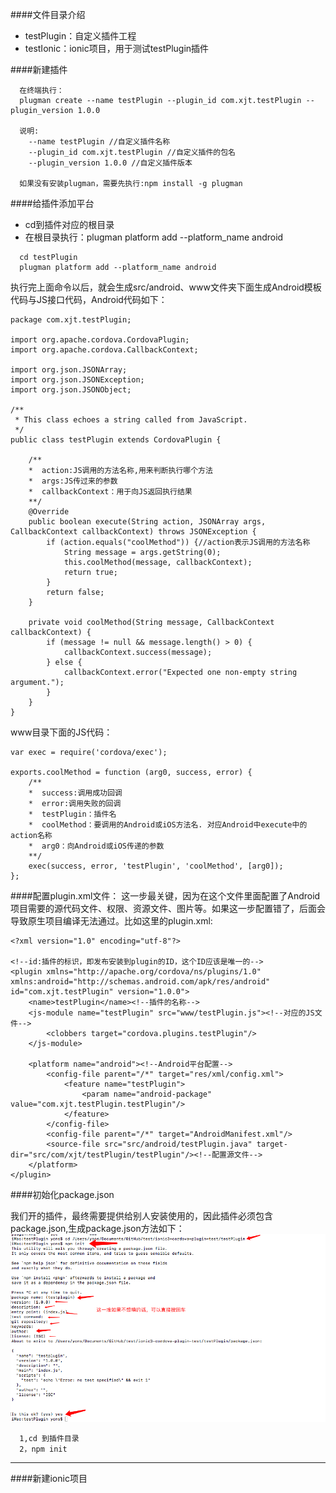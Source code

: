 
####文件目录介绍

* testPlugin：自定义插件工程
* testIonic：ionic项目，用于测试testPlugin插件

####新建插件

````
  在终端执行：
  plugman create --name testPlugin --plugin_id com.xjt.testPlugin --plugin_version 1.0.0
  
  说明:
    --name testPlugin //自定义插件名称
    --plugin_id com.xjt.testPlugin //自定义插件的包名
    --plugin_version 1.0.0 //自定义插件版本
  
  如果没有安装plugman，需要先执行:npm install -g plugman
````

####给插件添加平台

* cd到插件对应的根目录
* 在根目录执行：plugman platform add --platform_name android

````
  cd testPlugin
  plugman platform add --platform_name android 
````

执行完上面命令以后，就会生成src/android、www文件夹下面生成Android模板代码与JS接口代码，Android代码如下：

````
package com.xjt.testPlugin;

import org.apache.cordova.CordovaPlugin;
import org.apache.cordova.CallbackContext;

import org.json.JSONArray;
import org.json.JSONException;
import org.json.JSONObject;

/**
 * This class echoes a string called from JavaScript.
 */
public class testPlugin extends CordovaPlugin {

    /**
    *  action:JS调用的方法名称,用来判断执行哪个方法
    *  args:JS传过来的参数
    *  callbackContext：用于向JS返回执行结果
    **/
    @Override
    public boolean execute(String action, JSONArray args, CallbackContext callbackContext) throws JSONException {
        if (action.equals("coolMethod")) {//action表示JS调用的方法名称
            String message = args.getString(0);
            this.coolMethod(message, callbackContext);
            return true;
        }
        return false;
    }

    private void coolMethod(String message, CallbackContext callbackContext) {
        if (message != null && message.length() > 0) {
            callbackContext.success(message);
        } else {
            callbackContext.error("Expected one non-empty string argument.");
        }
    }
}
````

www目录下面的JS代码：

````
var exec = require('cordova/exec');

exports.coolMethod = function (arg0, success, error) {
    /**
    *  success:调用成功回调 
    *  error:调用失败的回调 
    *  testPlugin：插件名
    *  coolMethod：要调用的Android或iOS方法名. 对应Android中execute中的action名称
    *  arg0：向Android或iOS传递的参数
    **/
    exec(success, error, 'testPlugin', 'coolMethod', [arg0]);
};
````

####配置plugin.xml文件：
这一步最关键，因为在这个文件里面配置了Android项目需要的源代码文件、权限、资源文件、图片等。如果这一步配置错了，后面会导致原生项目编译无法通过。比如这里的plugin.xml:
  
````
<?xml version="1.0" encoding="utf-8"?>

<!--id:插件的标识，即发布安装到plugin的ID，这个ID应该是唯一的-->
<plugin xmlns="http://apache.org/cordova/ns/plugins/1.0" xmlns:android="http://schemas.android.com/apk/res/android" id="com.xjt.testPlugin" version="1.0.0">
    <name>testPlugin</name><!--插件的名称-->
    <js-module name="testPlugin" src="www/testPlugin.js"><!--对应的JS文件-->
        <clobbers target="cordova.plugins.testPlugin"/>
    </js-module>
    
    <platform name="android"><!--Android平台配置-->
        <config-file parent="/*" target="res/xml/config.xml">
            <feature name="testPlugin">
                <param name="android-package" value="com.xjt.testPlugin.testPlugin"/>
            </feature>
        </config-file>
        <config-file parent="/*" target="AndroidManifest.xml"/>
        <source-file src="src/android/testPlugin.java" target-dir="src/com/xjt/testPlugin/testPlugin"/><!--配置源文件-->
    </platform>
</plugin>

````

####初始化package.json

我们开的插件，最终需要提供给别人安装使用的，因此插件必须包含package.json,生成package.json方法如下：
![](image/createPackage.png)

````
  1,cd 到插件目录
  2，npm init
````

------

####新建ionic项目






